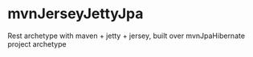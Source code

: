 # mvnJerseyJettyJpa
Rest archetype with maven + jetty + jersey, built over mvnJpaHibernate project archetype
